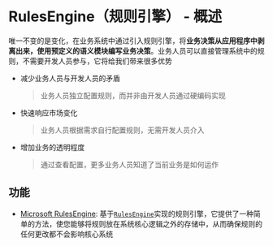 # RulesEngine（规则引擎） - 概述

唯一不变的是变化，在业务系统中通过引入规则引擎，将**业务决策从应用程序中剥离出来，使用预定义的语义模块编写业务决策**。业务人员可以直接管理系统中的规则，不需要开发人员参与，它将给我们带来很多优势

* 减少业务人员与开发人员的矛盾

  > 业务人员独立配置规则，而并非由开发人员通过硬编码实现

* 快速响应市场变化 

  > 业务人员根据需求自行配置规则，无需开发人员介入

* 增加业务的透明程度

  > 通过查看配置，更多业务人员知道了当前业务是如何运作

## 功能

* [Microsoft RulesEngine](/framework/building-blocks/rules-engine/microsoft): 基于[`RulesEngine`](https://github.com/microsoft/RulesEngine)实现的规则引擎，它提供了一种简单的方法，使您能够将规则放在系统核心逻辑之外的存储中，从而确保规则的任何更改都不会影响核心系统